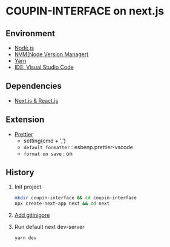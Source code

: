 # COUPIN-INTERFACE on next.js

## Environment

- [Node.js](https://nodejs.org/en/)
- [NVM(Node Version Manager)](https://github.com/nvm-sh/nvm#installing-and-updating)
- [Yarn](https://classic.yarnpkg.com/en/docs/install)
- [IDE: Visual Studio Code](https://code.visualstudio.com/Download)

## Dependencies

- [Next.js & React.js](https://nextjs.org/docs/api-reference/create-next-app)

## Extension

- [Prettier](https://marketplace.visualstudio.com/items?itemName=esbenp.prettier-vscode)
  - setting(cmd + ',')
  - `default formatter` : esbenp.prettier-vscode
  - `format on save` : on

## History

1. Init project

   ```bash
   mkdir coupin-interface && cd coupin-interface
   npx create-next-app next && cd next
   ```

2. [Add gitinigore](https://www.toptal.com/developers/gitignore/api/windows,macos,linux,vscode,react,node,angular,sass,webstorm,visualstudiocode)

3. Run default next dev-server
   ```bash
   yarn dev
   ```
